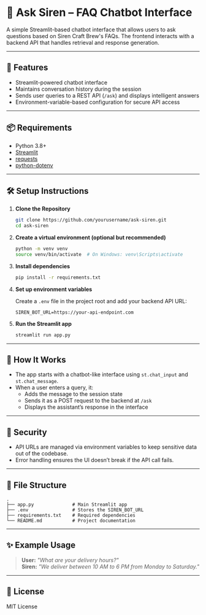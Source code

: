 # 🧠 Ask Siren – FAQ Chatbot Interface

A simple Streamlit-based chatbot interface that allows users to ask questions based on Siren Craft Brew's FAQs. The frontend interacts with a backend API that handles retrieval and response generation.

---

## 🚀 Features

- Streamlit-powered chatbot interface
- Maintains conversation history during the session
- Sends user queries to a REST API (`/ask`) and displays intelligent answers
- Environment-variable-based configuration for secure API access

---

## 📦 Requirements

- Python 3.8+
- [Streamlit](https://streamlit.io)
- [requests](https://pypi.org/project/requests/)
- [python-dotenv](https://pypi.org/project/python-dotenv/)

---

## 🛠️ Setup Instructions

1. **Clone the Repository**

   ```bash
   git clone https://github.com/yourusername/ask-siren.git
   cd ask-siren
   ```

2. **Create a virtual environment (optional but recommended)**

   ```bash
   python -m venv venv
   source venv/bin/activate  # On Windows: venv\Scripts\activate
   ```

3. **Install dependencies**

   ```bash
   pip install -r requirements.txt
   ```

4. **Set up environment variables**

   Create a `.env` file in the project root and add your backend API URL:

   ```
   SIREN_BOT_URL=https://your-api-endpoint.com
   ```

5. **Run the Streamlit app**

   ```bash
   streamlit run app.py
   ```

---

## 💬 How It Works

- The app starts with a chatbot-like interface using `st.chat_input` and `st.chat_message`.
- When a user enters a query, it:
  - Adds the message to the session state
  - Sends it as a POST request to the backend at `/ask`
  - Displays the assistant’s response in the interface

---

## 🔐 Security

- API URLs are managed via environment variables to keep sensitive data out of the codebase.
- Error handling ensures the UI doesn’t break if the API call fails.

---

## 📁 File Structure

```
.
├── app.py              # Main Streamlit app
├── .env                # Stores the SIREN_BOT_URL
├── requirements.txt    # Required dependencies
└── README.md           # Project documentation
```

---

## ✨ Example Usage

> **User:** _"What are your delivery hours?"_  
> **Siren:** _"We deliver between 10 AM to 6 PM from Monday to Saturday."_

---

## 📜 License

MIT License
